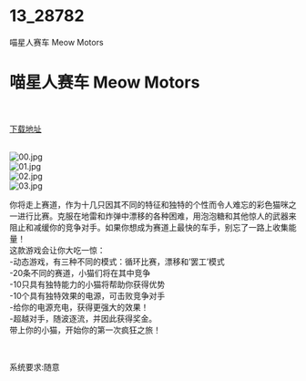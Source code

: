 # 13_28782
喵星人赛车 Meow Motors
# 喵星人赛车 Meow Motors
 <br/></br>
[下载地址](https://www.switch520.cc/article/28782 "下载地址")
<br/></br>

<p><img title="00.jpg" src="https://www.switch520.cc/muke_img/2022_03_28_574ff38251ac8.jpg" alt="00.jpg"><br>
<img title="01.jpg" src="https://www.switch520.cc/muke_img/2022_03_28_8fd98bbec5755.jpg" alt="01.jpg"><br>
<img title="02.jpg" src="https://www.switch520.cc/muke_img/2022_03_28_775e9b5e31f0e.jpg" alt="02.jpg"><br>
<img title="03.jpg" src="https://www.switch520.cc/muke_img/2022_03_28_3cc4a248a7c0d.jpg" alt="03.jpg"></p>
<p>你将走上赛道，作为十几只因其不同的特征和独特的个性而令人难忘的彩色猫咪之一进行比赛。克服在地雷和炸弹中漂移的各种困难，用泡泡糖和其他惊人的武器来阻止和减缓你的竞争对手。如果你想成为赛道上最快的车手，别忘了一路上收集能量！<br>
这款游戏会让你大吃一惊：<br>
-动态游戏，有三种不同的模式：循环比赛，漂移和’罢工’模式<br>
-20条不同的赛道，小猫们将在其中竞争<br>
-10只具有独特能力的小猫将帮助你获得优势<br>
-10个具有独特效果的电源，可击败竞争对手<br>
-给你的电源充电，获得更强大的效果！<br>
-超越对手，随波逐流，并因此获得奖金。<br>
带上你的小猫，开始你的第一次疯狂之旅！</p>
<p>&nbsp;</p>
<p>系统要求:随意</p>



